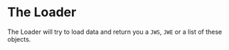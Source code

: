 The Loader
==========

The Loader will try to load data and return you a `JWS`, `JWE` or a list of these objects. 
